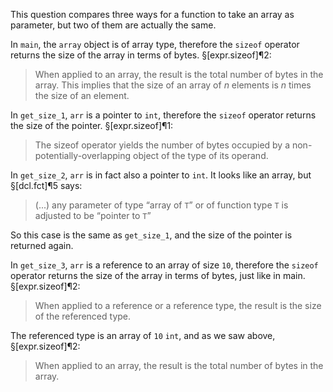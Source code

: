 This question compares three ways for a function to take an array as parameter, but two of them are actually the same.

In `main`, the `array` object is of array type, therefore the `sizeof` operator returns the size of the array in terms of bytes. §[expr.sizeof]¶2:
> When applied to an array, the result is the total number of bytes in the array. This implies that the size of an array of *n* elements is *n* times the size of an element.

In `get_size_1`, `arr` is a pointer to `int`, therefore the `sizeof` operator returns the size of the pointer. §[expr.sizeof]¶1:

> The sizeof operator yields the number of bytes occupied by a non-potentially-overlapping object of the type of its operand.

In `get_size_2`, `arr` is in fact also a pointer to `int`. It looks like an array, but §[dcl.fct]¶5 says:
> (...) any parameter of type “array of `T`” or of function type `T` is adjusted to be “pointer to `T`”

So this case is the same as `get_size_1`, and the size of the pointer is returned again.

In `get_size_3`, `arr` is a reference to an array of size `10`, therefore the `sizeof` operator returns the size of the array in terms of bytes, just like in main. §[expr.sizeof]¶2:
> When applied to a reference or a reference type, the result is the size of the referenced type.

The referenced type is an array of `10` `int`, and as we saw above, §[expr.sizeof]¶2:
> When applied to an array, the result is the total number of bytes in the array.
